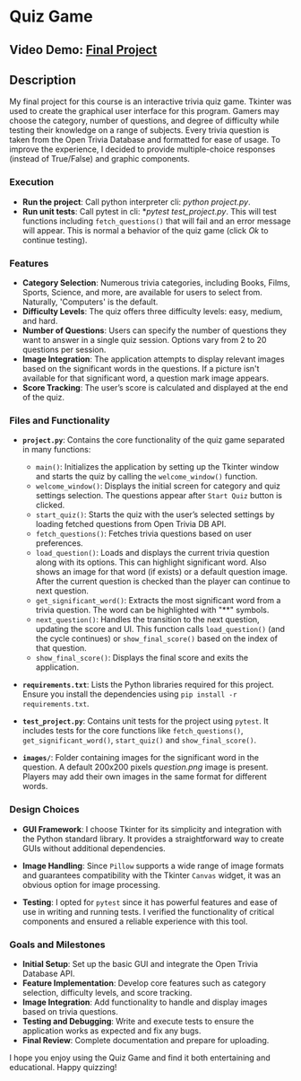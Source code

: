 # Quiz Game

## Video Demo: [Final Project](https://youtu.be/I69H-EpEzJs)

## Description

My final project for this course is an interactive trivia quiz game. Tkinter was used to create the graphical user interface for this program. Gamers may choose the category, number of questions, and degree of difficulty while testing their knowledge on a range of subjects. Every trivia question is taken from the Open Trivia Database and formatted for ease of usage. To improve the experience, I decided to provide multiple-choice responses (instead of True/False) and graphic components.

### Execution

- **Run the project**: Call python interpreter cli: *python project.py*.
- **Run unit tests**: Call pytest in cli: **pytest test_project.py*. This will test functions including `fetch_questions()` that will fail and an error message will appear. This is normal a behavior of the quiz game (click *Ok* to continue testing).

### Features

- **Category Selection**: Numerous trivia categories, including Books, Films, Sports, Science, and more, are available for users to select from. Naturally, 'Computers' is the default.
- **Difficulty Levels**: The quiz offers three difficulty levels: easy, medium, and hard.
- **Number of Questions**: Users can specify the number of questions they want to answer in a single quiz session. Options vary from 2 to 20 questions per session.
- **Image Integration**: The application attempts to display relevant images based on the significant words in the questions. If a picture isn't available for that significant word, a question mark image appears.
- **Score Tracking**: The user’s score is calculated and displayed at the end of the quiz.

### Files and Functionality

- **`project.py`**: Contains the core functionality of the quiz game separated in many functions:
  - `main()`: Initializes the application by setting up the Tkinter window and starts the quiz by calling the `welcome_window()` function.
  - `welcome_window()`: Displays the initial screen for category and quiz settings selection. The questions appear after `Start Quiz` button is clicked.
  - `start_quiz()`: Starts the quiz with the user’s selected settings by loading fetched questions from Open Trivia DB API.
  - `fetch_questions()`: Fetches trivia questions based on user preferences.
  - `load_question()`: Loads and displays the current trivia question along with its options. This can highlight significant word. Also shows an image for that word (if exists) or a default question image. After the current question is checked than the player can continue to next question.
  - `get_significant_word()`: Extracts the most significant word from a trivia question. The word can be highlighted with "\*\*" symbols.
  - `next_question()`: Handles the transition to the next question, updating the score and UI. This function calls `load_question()` (and the cycle continues) or `show_final_score()` based on the index of that question.
  - `show_final_score()`: Displays the final score and exits the application.

- **`requirements.txt`**: Lists the Python libraries required for this project. Ensure you install the dependencies using `pip install -r requirements.txt`.

- **`test_project.py`**: Contains unit tests for the project using `pytest`. It includes tests for the core functions like `fetch_questions()`, `get_significant_word()`, `start_quiz()` and `show_final_score()`.

- **`images/`**: Folder containing images for the significant word in the question. A default 200x200 pixels *question.png* image is present. Players may add their own images in the same format for different words.

### Design Choices

- **GUI Framework**: I choose Tkinter for its simplicity and integration with the Python standard library. It provides a straightforward way to create GUIs without additional dependencies.

- **Image Handling**: Since `Pillow` supports a wide range of image formats and guarantees compatibility with the Tkinter `Canvas` widget, it was an obvious option for image processing.

- **Testing**: I opted for `pytest` since it has powerful features and ease of use in writing and running tests. I verified the functionality of critical components and ensured a reliable experience with this tool.

### Goals and Milestones

- **Initial Setup**: Set up the basic GUI and integrate the Open Trivia Database API.
- **Feature Implementation**: Develop core features such as category selection, difficulty levels, and score tracking.
- **Image Integration**: Add functionality to handle and display images based on trivia questions.
- **Testing and Debugging**: Write and execute tests to ensure the application works as expected and fix any bugs.
- **Final Review**: Complete documentation and prepare for uploading.

I hope you enjoy using the Quiz Game and find it both entertaining and educational. Happy quizzing!
